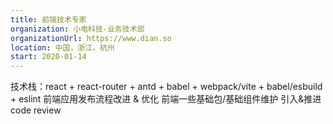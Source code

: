 ```yaml
---
title: 前端技术专家
organization: 小电科技-业务技术部
organizationUrl: https://www.dian.so
location: 中国，浙江，杭州
start: 2020-01-14
---
```


技术栈：react + react-router + antd + babel + webpack/vite + babel/esbuild + eslint
前端应用发布流程改进 & 优化
前端一些基础包/基础组件维护
引入&推进 code review

